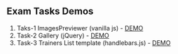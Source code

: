 ## Exam Tasks Demos
1. Taks-1 ImagesPreviewer (vanilla js) - [DEMO](https://cdn.rawgit.com/DanielaPopova/TelerikAcademy_Homeworks/bc09df50/JS%20DOM%20UI/Exams%20-%20JS%20DOM%20UI/17-June-2014/task-1/task-resources/index.html)
2. Task-2 Gallery (jQuery) - [DEMO]()
3. Task-3 Trainers List template (handlebars.js) - [DEMO](https://cdn.rawgit.com/DanielaPopova/TelerikAcademy_Homeworks/bc09df50/JS%20DOM%20UI/Exams%20-%20JS%20DOM%20UI/17-June-2014/task-3/task-files/index.html)